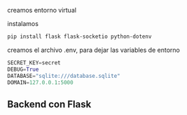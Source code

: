 
creamos entorno virtual

instalamos
```bash
pip install flask flask-socketio python-dotenv
```

creamos el archivo .env, para dejar las variables de entorno

```py
SECRET_KEY=secret
DEBUG=True
DATABASE="sqlite:///database.sqlite"
DOMAIN=127.0.0.1:5000
```

## Backend con Flask
